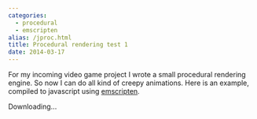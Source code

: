 ```yaml
---
categories:
  - procedural
  - emscripten
alias: /jproc.html
title: Procedural rendering test 1
date: 2014-03-17
---
```



For my incoming video game project I wrote a small procedural rendering engine.
So now I can do all kind of creepy animations. Here is an example, compiled to
javascript using [emscripten].

[emscripten]: https://github.com/kripken/emscripten/wiki


<div>
<div id="status">Downloading...</div>
<canvas class="emscripten" id="canvas"
        oncontextmenu="event.preventDefault()"></canvas>
</div>


<script src="http://code.jquery.com/jquery-latest.min.js"></script>
<script type='text/javascript'>
  var Module = {
    filePackagePrefixURL: "/static/other/jproc/",
    preRun: [],
    postRun: [],
    print: function(text) { console.log(text); },
    printErr: function(text) { console.log(text); },
    canvas: document.getElementById('canvas'),
    setStatus: function(text) {
      var statusElement = document.getElementById('status');
      statusElement.innerHTML = text;
    },
    totalDependencies: 0,
    monitorRunDependencies: function(left) {
      this.totalDependencies = Math.max(this.totalDependencies, left);
      Module.setStatus(left ? 'Preparing... (' + (this.totalDependencies-left) + '/' + this.totalDependencies + ')' : 'All downloads complete.');
    }
  };

  $.getScript("/static/other/jproc/jproc.js");
</script>
